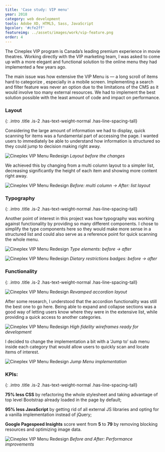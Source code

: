 ```yaml
---
title: 'Case study: VIP menu'
year: 2018
category: web development
tools: Adobe XD, HTML5, Sass, JavaScript
bgcolor: '#cfe2ff'
featureimg: ../assets/images/work/vip-feature.png
order: 4
---
```

The Cineplex VIP program is Canada’s leading premium experience in movie theatres. Working directly with the VIP marketing team, I was asked to come up with a more elegant and functional solution to the online menu they had implemented a few years ago.

The main issue was how extensive the VIP Menu is &mdash; a long scroll of items hard to categorize , especially in a mobile screen.  Implementing a search and filter feature was never an option due to the limitations of the CMS as it would involve too many external resources. We had to implement the best solution possible with the least amount of code and impact on performance.

### Layout
{: .intro .title .is-2 .has-text-weight-normal .has-line-spacing-tall}

Considering the large amount of information we had to display, quick scanning for items was a fundamental part of accessing the page. I wanted users to immediately be able to understand how information is structured so they could jump to decision making right away. 

![Cineplex VIP Menu Redesign](../assets/images/work/vip-2.jpg "Cineplex VIP Menu Redesign")
*Layout before the changes*

We achieved this by changing from a multi column layout to a simpler list, decreasing significantly the height of each item and showing more content right away.

![Cineplex VIP Menu Redesign](../assets/images/work/vip-3.jpg "Cineplex VIP Menu Redesign")
*Before: multi column -> After: list layout*

### Typography
{: .intro .title .is-2 .has-text-weight-normal .has-line-spacing-tall}

Another point of interest in this project was how typography was working against functionality by providing so many different components. I chose to simplify the type components here so they would make more sense in a structured list and could also serve as a reference point for quick scanning the whole menu.

![Cineplex VIP Menu Redesign](../assets/images/work/vip-4.jpg "Cineplex VIP Menu Redesign")
*Type elements: before -> after*

![Cineplex VIP Menu Redesign](../assets/images/work/vip-5.jpg "Cineplex VIP Menu Redesign")
*Dietary restrictions badges: before -> after*

### Functionality
{: .intro .title .is-2 .has-text-weight-normal .has-line-spacing-tall}

![Cineplex VIP Menu Redesign](../assets/images/work/vip-6.jpg "Cineplex VIP Menu Redesign")
*Revamped accordion layout*

After some research, I understood that the accordion functionality was still the best one to go here. Being able to expand and collapse sections was a good way of letting users know where they were in the extensive list, while providing a quick access to another categories. 

![Cineplex VIP Menu Redesign](../assets/images/work/vip-7.jpg "Cineplex VIP Menu Redesign")
*High fidelity  wireframes ready for development*

I decided to change the implementation a bit with a ‘Jump to’ sub menu inside each category that would allow users to quickly scan and locate items of interest.

![Cineplex VIP Menu Redesign](../assets/images/work/vip-8.jpg "Cineplex VIP Menu Redesign")
*Jump Menu implementation*

### KPIs:
{: .intro .title .is-2 .has-text-weight-normal .has-line-spacing-tall}

**75% less CSS** by refactoring the whole stylesheet and taking advantage of top level Bootstrap already loaded in the page by default;

**95% less JavaScript** by getting rid of all external JS libraries and opting for a vanilla implementation instead of jQuery;

**Google Pagespeed Insights** score went from **5** to **79** by removing blocking resources and optimizing image data.

![Cineplex VIP Menu Redesign](../assets/images/work/vip-1.jpg "Cineplex VIP Menu Redesign")
*Before and After: Performance improvements*

